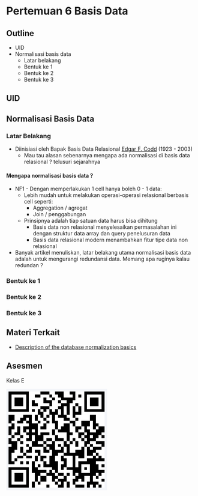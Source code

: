# Pertemuan 6 Basis Data

## Outline
- UID
- Normalisasi basis data
  - Latar belakang
  - Bentuk ke 1
  - Bentuk ke 2
  - Bentuk ke 3

## UID

## Normalisasi Basis Data

### Latar Belakang
- Diinisiasi oleh Bapak Basis Data Relasional [Edgar F. Codd](https://www.nae.edu/187653/EDGAR-F-CODD-19232003) (1923 - 2003)
  - Mau tau alasan sebenarnya mengapa ada normalisasi di basis data relasional ? telusuri sejarahnya

#### Mengapa normalisasi basis data ?
- NF1 - Dengan memperlakukan 1 cell hanya boleh 0 - 1 data:
  - Lebih mudah untuk melakukan operasi-operasi relasional berbasis cell seperti:
    - Aggregation / agregat
    - Join / penggabungan
  - Prinsipnya adalah tiap satuan data harus bisa dihitung
    - Basis data non relasional menyelesaikan permasalahan ini dengan struktur data array dan query penelusuran data
    - Basis data relasional modern menambahkan fitur tipe data non relasional
- Banyak artikel menuliskan, latar belakang utama normalisasi basis data adalah untuk mengurangi redundansi data. Memang apa ruginya kalau redundan ?

### Bentuk ke 1

### Bentuk ke 2

### Bentuk ke 3

## Materi Terkait
- [Description of the database normalization basics](https://docs.microsoft.com/en-us/office/troubleshoot/access/database-normalization-description)

## Asesmen

Kelas E

![Asesmen pertemuan 6](qr-basis-data-pertemuan-6.png)
